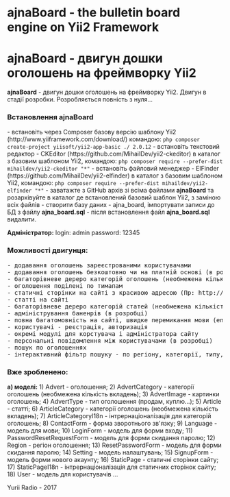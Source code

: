 <h1>ajnaBoard - the bulletin board engine on Yii2 Framework</h1>
<h1>ajnaBoard - двигун дошки оголошень на фреймворку Yii2</h1>

<b>ajnaBoard</b> - двигун дошки оголошень на фреймворку Yii2. Двигун в стадії розробки. Розробляється повність з нуля...

<h3>Встановлення ajnaBoard</h3>
- встановіть через Composer базову версію шаблону Yii2 (http://www.yiiframework.com/download/)
командою:
<code>php composer create-project yiisoft/yii2-app-basic ./ 2.0.12</code>
- встановіть текстовий редактор - CKEditor (https://github.com/MihailDev/yii2-ckeditor) в каталог з базовим шаблоном Yii2, командою:
<code>php composer require --prefer-dist mihaildev/yii2-ckeditor "*"</code>
- встановіть файловий менеджер - ElFinder (https://github.com/MihailDev/yii2-elfinder) в каталог з базовим шаблоном Yii2, командою:
<code>php composer require --prefer-dist mihaildev/yii2-elfinder "*"</code>
- заватажте з GitHub архів зі всіма файлами <b>ajnaBoard</b> та розархівуйте в каталог де встановлений базовий шаблон Yii2, з заміною всіх файлів
- створити базу даних - ajna_board, імпортувати записи до БД з файлу <b>ajna_board.sql</b>
- після встановлення файл <b>ajna_board.sql</b> видалити.

<b>Адміністратор:</b>
login: admin
password: 12345

<h3>Можливості двигунця:</h3>
<pre>
- додавання оголошень зареєстрованими користувачами
- додавання оголошень безкоштовно чи на платній основі (в розробці)
- багаторівневе дереро категорій оголошень (необмежена кількість вкладень)
- оголошення поділені по тимапам
- статичні сторінки на сайті з красивою адресою (Пр: http://ajnaboard.loc/ua/site/static/about) 
- статті на сайті
- багаторівневе дереро категорій статей (необмежена кількість вкладень)
- адміністрування баненрів (в розробці)
- повна багатомовність на сайті, швидке перемикання мови (en, ua, ru...)
- користувачі - реєстрація, авторизація
- окремі модулі для корстувача і адміністратора сайту
- персональні повідомлення між користувачами (в розробці)
- пошук по оголошеннях
- інтерактивний фільтр пошуку - по регіону, категорії, типу, ціні... (в розробці)
</pre>

<h3>Вже зробленено:</h3>
<b>а) моделі:</b>
	1) Advert - оголошення;
	2) AdvertCategory - категорії оголошень (необмежена кількість вкладень);
	3) AdvertImage - картинки оголошень;
	4) AdvertType - тип оголошення (продам, куплю...);
	5) Article - статті;
	6) ArticleCategory - категорії оголошень (необмежена кількість вкладень);
	7) ArticleCategoryI18n - інтрернаціоналізація для категорій оголошень;
	8) ContactForm - форма зворотнього зв'язку;
	9) Language - модель для мови;
	10) LoginForm - модель для форми входу;
	11) PasswordResetRequestForm - модель для форми скидання паролю;
	12) Region - регіон оголошення;
	13) ResetPasswordForm - модель для форми скидання паролю;
	14) Setting - модель налаштувань;
	15) SignupForm - модель форми нового акаунту;
	16) StaticPage - статичні сторінки сайту;
	17) StaticPageI18n - інтрернаціоналізація для статичних сторінок сайту;
	18) User - модель для користувачів
...

Yurii Radio - 2017

